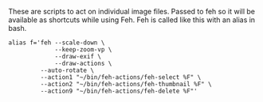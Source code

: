 These are scripts to act on individual image files. Passed to feh so it will be available as shortcuts while using Feh. Feh is called like this with an alias  in bash.

```
alias f='feh --scale-down \
      	     --keep-zoom-vp \
    	     --draw-exif \
    	     --draw-actions \
	     --auto-rotate \
	     --action1 "~/bin/feh-actions/feh-select %F" \
	     --action2 "~/bin/feh-actions/feh-thumbnail %F" \
	     --action9 "~/bin/feh-actions/feh-delete %F"'
```
